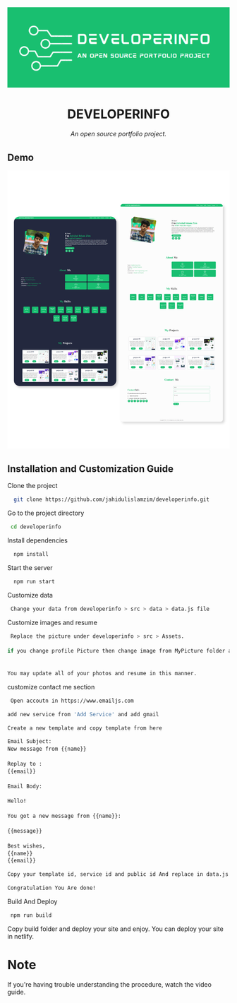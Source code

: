 
<div align="center">

<img src='https://raw.githubusercontent.com/jahidulislamzim/imageData/main/Developerinfo/DeveloperInfo.png'  alt='JavaScript Coding Challenges jahidul islam zim' id='header'/>

</div>


<h1 align="center" >DEVELOPERINFO</h1>
<h6 align="center" >An open source portfolio project.</h6>

## Demo


<div align="center">

<img src='https://raw.githubusercontent.com/jahidulislamzim/imageData/main/Developerinfo/final%20project-01.jpg'  alt='JavaScript Coding Challenges jahidul islam zim' id='header'/>

</div>




## Installation and Customization Guide




Clone the project

```bash
  git clone https://github.com/jahidulislamzim/developerinfo.git
```

Go to the project directory


```bash
 cd developerinfo
```

Install dependencies

```bash
  npm install
```

Start the server

```bash
  npm run start
```
Customize data

```bash
 Change your data from developerinfo > src > data > data.js file
```
Customize images and resume
  
```bash
 Replace the picture under developerinfo > src > Assets.

if you change profile Picture then change image from MyPicture folder and change your file name with file extention (.png .svg etc) data.js file.


You may update all of your photos and resume in this manner.
```  


customize contact me section

```bash
 Open accoutn in https://www.emailjs.com 
```

```bash
add new service from 'Add Service' and add gmail
```

```bash
Create a new template and copy template from here
```

```bash
Email Subject: 
New message from {{name}}

Replay to : 
{{email}}

Email Body: 

Hello!

You got a new message from {{name}}:

{{message}}

Best wishes,
{{name}}
{{email}}
```

```bash
Copy your template id, service id and public id And replace in data.js file contact section.
```

```bash
Congratulation You Are done!
```

Build And Deploy
```bash
 npm run build
```

Copy build folder and deploy your site and enjoy. You can deploy your site in netlify.

# Note
If you're having trouble understanding the procedure, watch the video guide.